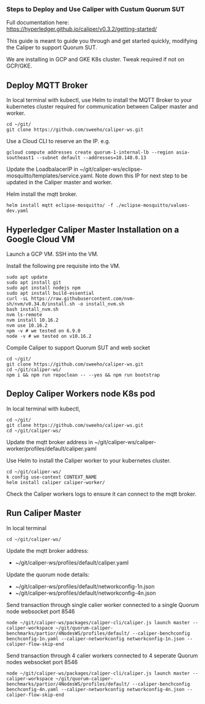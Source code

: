 ### Steps to Deploy and Use Caliper with Custum Quorum SUT

Full documentation here: https://hyperledger.github.io/caliper/v0.3.2/getting-started/

This guide is meant to guide you through and get started quickly, modifying the Caliper to support Quorum SUT.

We are installing in GCP and GKE K8s cluster. Tweak required if not on GCP/GKE.

## Deploy MQTT Broker
In local terminal with kubectl, use Helm to install the MQTT Broker to your kubernetes cluster required for communication between Caliper master and worker.

```
cd ~/git/
git clone https://github.com/sweeho/caliper-ws.git
```
Use a Cloud CLI to reserve an the IP. e.g.
```
gcloud compute addresses create quorum-1-internal-lb --region asia-southeast1 --subnet default --addresses=10.148.0.13
```

Update the LoadbalacerIP in ~/git/caliper-ws/eclipse-mosquitto/templates/service.yaml. Note down this IP for next step to be updated in the Caliper master and worker.

Helm install the mqtt broker.
```
helm install mqtt eclipse-mosquitto/ -f ./eclipse-mosquitto/values-dev.yaml 
```

## Hyperledger Caliper Master Installation on a Google Cloud VM

Launch a GCP VM. SSH into the VM.

Install the following pre requisite into the VM.

```
sudo apt update
sudo apt install git
sudo apt install nodejs npm
sudo apt install build-essential
curl -sL https://raw.githubusercontent.com/nvm-sh/nvm/v0.34.0/install.sh -o install_nvm.sh
bash install_nvm.sh
nvm ls-remote
nvm install 10.16.2
nvm use 10.16.2
npm -v # we tested on 6.9.0
node -v # we tested on v10.16.2
```

Compile Caliper to support Quorum SUT and web socket
```
cd ~/git/
git clone https://github.com/sweeho/caliper-ws.git
cd ~/git/caliper-ws/
npm i && npm run repoclean -- --yes && npm run bootstrap
```


## Deploy Caliper Workers node K8s pod 
In local terminal with kubectl,

```
cd ~/git/
git clone https://github.com/sweeho/caliper-ws.git
cd ~/git/caliper-ws/
```

Update the mqtt broker address in ~/git/caliper-ws/caliper-worker/profiles/default/caliper.yaml

Use Helm to install the Caliper worker to your kubernetes cluster.
```
cd ~/git/caliper-ws/
k config use-context CONTEXT_NAME
helm install caliper caliper-worker/
```

Check the Caliper workers logs to ensure it can connect to the mqtt broker.


## Run Caliper Master

In local terminal
```
cd ~/git/caliper-ws/
```
Update the mqtt broker address: 
- ~/git/caliper-ws/profiles/default/caliper.yaml

Update the quorum node details:
- ~/git/caliper-ws/profiles/default/networkconfig-1n.json
- ~/git/caliper-ws/profiles/default/networkconfig-4n.json

Send transaction through single calier worker connected to a single Quorum node websocket port 8546
```
node ~/git/caliper-ws/packages/caliper-cli/caliper.js launch master --caliper-workspace ~/git/quorum-caliper-benchmarks/partior/4NodesWS/profiles/default/ --caliper-benchconfig benchconfig-1n.yaml --caliper-networkconfig networkconfig-1n.json --caliper-flow-skip-end 
```

Send transaction through 4 calier workers connected to 4 seperate Quorum nodes websocket port 8546
```
node ~/git/caliper-ws/packages/caliper-cli/caliper.js launch master --caliper-workspace ~/git/quorum-caliper-benchmarks/partior/4NodesWS/profiles/default/ --caliper-benchconfig benchconfig-4n.yaml --caliper-networkconfig networkconfig-4n.json --caliper-flow-skip-end 
```